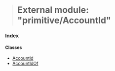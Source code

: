 > # External module: "primitive/AccountId"

### Index

#### Classes

* [AccountId](../classes/_primitive_accountid_.accountid.md)
* [AccountIdOf](../classes/_primitive_accountid_.accountidof.md)